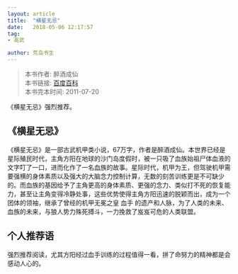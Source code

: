 ```yaml
---
layout: article
title:  "横星无忌"
date:   2018-05-06 12:17:57
tag:
- 高武

author: 荒岛书生
---
```


> 本书作者:  醉酒成仙  
> 本书链接:  [百度百科](https://baike.baidu.com/item/%E6%A8%AA%E6%98%9F%E6%97%A0%E5%BF%8C/3757277?fr=aladdin)  
> 本书完本时间: 2011-07-20

《横星无忌》强烈推荐。
<!---more--->

## 《横星无忌》
《横星无忌》是一部古武机甲类小说，67万字，作者是醉酒成仙。本世界已经是星际殖民时代，主角方阳在地球的沙门岛度假时，被一只吸了血族始祖尸体血液的文字叮了一口，进而化作了一名血族的故事。星际时代，机甲为王，但驾驶机甲需要强横的身体素质以及强大的大脑念力控制计算，无数的刻苦训练更是不可缺少的。而血族的基因给予了主角更高的身体素质、更强的念力、类似打不死的恢复能力，甚至让主角变得冷静处事，这些优势使得主角方阳迅速的脱颖而出，成为一个团体的领袖，继承了曾经的机甲无冕之皇 血手 的遗产和人脉，为了人类的未来、血族的未来，与狼人势力殊死搏斗，一力挽救了岌岌可危的人类联盟。

## 个人推荐语
强烈推荐阅读，尤其方阳经过血手训练的过程值得一看，拼了命努力的精神都是会感动人心的。

 
